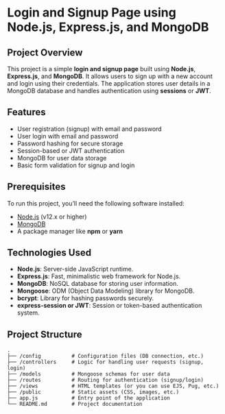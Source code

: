 # Login and Signup Page using Node.js, Express.js, and MongoDB

## Project Overview
This project is a simple **login and signup page** built using **Node.js**, **Express.js**, and **MongoDB**. It allows users to sign up with a new account and login using their credentials. The application stores user details in a MongoDB database and handles authentication using **sessions** or **JWT**.

## Features
- User registration (signup) with email and password
- User login with email and password
- Password hashing for secure storage
- Session-based or JWT authentication
- MongoDB for user data storage
- Basic form validation for signup and login

## Prerequisites
To run this project, you’ll need the following software installed:
- [Node.js](https://nodejs.org/) (v12.x or higher)
- [MongoDB](https://www.mongodb.com/)
- A package manager like **npm** or **yarn**

## Technologies Used
- **Node.js**: Server-side JavaScript runtime.
- **Express.js**: Fast, minimalistic web framework for Node.js.
- **MongoDB**: NoSQL database for storing user information.
- **Mongoose**: ODM (Object Data Modeling) library for MongoDB.
- **bcrypt**: Library for hashing passwords securely.
- **express-session or JWT**: Session or token-based authentication system.

## Project Structure
```plaintext
.
├── /config          # Configuration files (DB connection, etc.)
├── /controllers     # Logic for handling user requests (signup, login)
├── /models          # Mongoose schemas for user data
├── /routes          # Routing for authentication (signup/login)
├── /views           # HTML templates (or you can use EJS, Pug, etc.)
├── /public          # Static assets (CSS, images, etc.)
├── app.js           # Entry point of the application
└── README.md        # Project documentation
